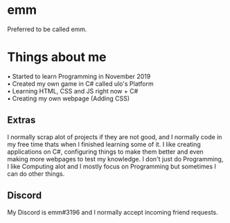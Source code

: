 # emm
Preferred to be called emm.

# Things about me
• Started to learn Programming in November 2019
<br>
• Created my own game in C# called ulo's Platform
<br>
• Learning HTML, CSS and JS right now + C#
<br>
• Creating my own webpage (Adding CSS)

## Extras
I normally scrap alot of projects if they are not good, and I normally code in my free time thats when I finished learning some of it.
I like creating applications on C#, configuring things to make them better and even making more webpages to test my knowledge.
I don't just do Programming,
<br>
I like Computing alot and I mostly focus on Programming but sometimes I can do other things.

## Discord 
My Discord is emm#3196 and I normally accept incoming friend requests. 
